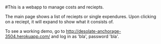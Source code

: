 #This is a webapp to manage costs and reciepts.

The main page shows a list of reciepts or single expendures. Upon clicking on a reciept, it will expand to show what it consists of.

To see a working demo, go to http://desolate-anchorage-3504.herokuapp.com/ and log in as 'bla', password 'bla'.